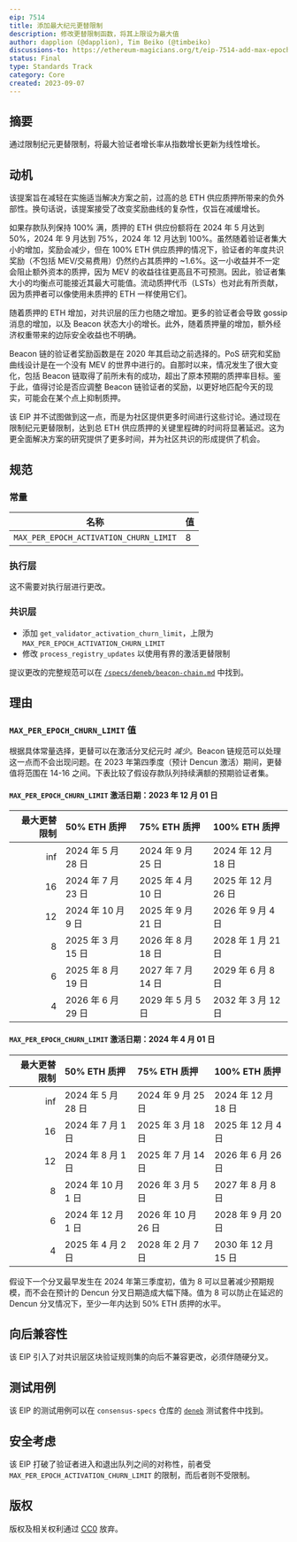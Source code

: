```yaml
---
eip: 7514
title: 添加最大纪元更替限制
description: 修改更替限制函数，将其上限设为最大值
author: dapplion (@dapplion), Tim Beiko (@timbeiko)
discussions-to: https://ethereum-magicians.org/t/eip-7514-add-max-epoch-churn-limit/15709
status: Final
type: Standards Track
category: Core
created: 2023-09-07
---
```


## 摘要

通过限制纪元更替限制，将最大验证者增长率从指数增长更新为线性增长。

## 动机

该提案旨在减轻在实施适当解决方案之前，过高的总 ETH 供应质押所带来的负外部性。换句话说，该提案接受了改变奖励曲线的复杂性，仅旨在减缓增长。

如果存款队列保持 100% 满，质押的 ETH 供应份额将在 2024 年 5 月达到 50%，2024 年 9 月达到 75%，2024 年 12 月达到 100%。虽然随着验证者集大小的增加，奖励会减少，但在 100% ETH 供应质押的情况下，验证者的年度共识奖励（不包括 MEV/交易费用）仍然约占其质押的 ~1.6%。这一小收益并不一定会阻止额外资本的质押，因为 MEV 的收益往往更高且不可预测。因此，验证者集大小的均衡点可能接近其最大可能值。流动质押代币（LSTs）也对此有所贡献，因为质押者可以像使用未质押的 ETH 一样使用它们。

随着质押的 ETH 增加，对共识层的压力也随之增加。更多的验证者会导致 gossip 消息的增加，以及 Beacon 状态大小的增长。此外，随着质押量的增加，额外经济权重带来的边际安全收益也不明确。

Beacon 链的验证者奖励函数是在 2020 年其启动之前选择的。PoS 研究和奖励曲线设计是在一个没有 MEV 的世界中进行的。自那时以来，情况发生了很大变化，包括 Beacon 链取得了前所未有的成功，超出了原本预期的质押率目标。鉴于此，值得讨论是否应调整 Beacon 链验证者的奖励，以更好地匹配今天的现实，可能会在某个点上抑制质押。

该 EIP 并不试图做到这一点，而是为社区提供更多时间进行这些讨论。通过现在限制纪元更替限制，达到总 ETH 供应质押的关键里程碑的时间将显著延迟。这为更全面解决方案的研究提供了更多时间，并为社区共识的形成提供了机会。

## 规范

### 常量

| 名称 | 值 |
| ---- | ----- |
| `MAX_PER_EPOCH_ACTIVATION_CHURN_LIMIT` | 8 |

### 执行层

这不需要对执行层进行更改。

### 共识层

- 添加 `get_validator_activation_churn_limit`，上限为 `MAX_PER_EPOCH_ACTIVATION_CHURN_LIMIT`
- 修改 `process_registry_updates` 以使用有界的激活更替限制

提议更改的完整规范可以在 [`/specs/deneb/beacon-chain.md`](https://github.com/ethereum/consensus-specs/blob/69d34dc4ee3d026ca437d1b6875b218e8aaf3a5c/specs/deneb/beacon-chain.md) 中找到。

## 理由

### `MAX_PER_EPOCH_CHURN_LIMIT` 值

根据具体常量选择，更替可以在激活分叉纪元时 _减少_。Beacon 链规范可以处理这一点而不会出现问题。在 2023 年第四季度（预计 Dencun 激活）期间，更替值将范围在 14-16 之间。下表比较了假设存款队列持续满额的预期验证者集。

#### `MAX_PER_EPOCH_CHURN_LIMIT` 激活日期：2023 年 12 月 01 日

|   最大更替限制 | 50% ETH 质押   | 75% ETH 质押   | 100% ETH 质押   |
|------------------:|:-----------------|:-----------------|:------------------|
|               inf | 2024 年 5 月 28 日 | 2024 年 9 月 25 日 | 2024 年 12 月 18 日 |
|                16 | 2024 年 7 月 23 日 | 2025 年 4 月 10 日 | 2025 年 12 月 26 日 |
|                12 | 2024 年 10 月 9 日 | 2025 年 9 月 21 日 | 2026 年 9 月 4 日 |
|                 8 | 2025 年 3 月 15 日 | 2026 年 8 月 18 日 | 2028 年 1 月 21 日 |
|                 6 | 2025 年 8 月 19 日 | 2027 年 7 月 14 日 | 2029 年 6 月 8 日 |
|                 4 | 2026 年 6 月 29 日 | 2029 年 5 月 5 日 | 2032 年 3 月 12 日 |

#### `MAX_PER_EPOCH_CHURN_LIMIT` 激活日期：2024 年 4 月 01 日

|   最大更替限制 | 50% ETH 质押   | 75% ETH 质押   | 100% ETH 质押   |
|------------------:|:-----------------|:-----------------|:------------------|
|               inf | 2024 年 5 月 28 日 | 2024 年 9 月 25 日 | 2024 年 12 月 18 日 |
|                16 | 2024 年 7 月 1 日  | 2025 年 3 月 18 日 | 2025 年 12 月 4 日 |
|                12 | 2024 年 8 月 1 日  | 2025 年 7 月 14 日 | 2026 年 6 月 26 日 |
|                 8 | 2024 年 10 月 1 日 | 2026 年 3 月 5 日  | 2027 年 8 月 8 日 |
|                 6 | 2024 年 12 月 1 日 | 2026 年 10 月 26 日 | 2028 年 9 月 20 日 |
|                 4 | 2025 年 4 月 2 日  | 2028 年 2 月 7 日  | 2030 年 12 月 15 日 |

假设下一个分叉最早发生在 2024 年第三季度初，值为 8 可以显著减少预期规模，而不会在预计的 Dencun 分叉日期造成大幅下降。值为 8 可以防止在延迟的 Dencun 分叉情况下，至少一年内达到 50% ETH 质押的水平。

## 向后兼容性

该 EIP 引入了对共识层区块验证规则集的向后不兼容更改，必须伴随硬分叉。

## 测试用例 

该 EIP 的测试用例可以在 `consensus-specs` 仓库的 [`deneb`](https://github.com/ethereum/consensus-specs/tree/2297c09b7e457a13f7b2261a28cb45777be82f83/tests/core/pyspec/eth2spec/test/deneb) 测试套件中找到。

## 安全考虑

该 EIP 打破了验证者进入和退出队列之间的对称性，前者受 `MAX_PER_EPOCH_ACTIVATION_CHURN_LIMIT` 的限制，而后者则不受限制。

## 版权

版权及相关权利通过 [CC0](../LICENSE.md) 放弃。